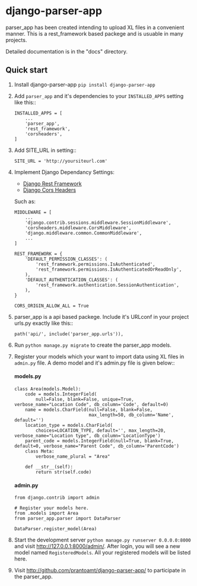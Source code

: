django-parser-app
=====

parser_app has been created intending to upload XL files in a convenient manner.
This is a rest_framework based packege and is usuable in many projects.

Detailed documentation is in the "docs" directory.

Quick start
-----------

1. Install django-parser-app ``pip install django-parser-app``

2. Add ``parser_app`` and it's dependencies to your ``INSTALLED_APPS`` setting like this::
    ```
    INSTALLED_APPS = [
        ...
        'parser_app',
        'rest_framework',
        'corsheaders',
    ]
    ```
3. Add SITE_URL in setting::
    ```
    SITE_URL = 'http://yoursiteurl.com'
    ```

4. Implement Django Dependancy Settings:
    - [Django Rest Framework](http://www.django-rest-framework.org/)
    - [Django Cors Headers](https://github.com/ottoyiu/django-cors-headers)

    Such as:
    ```
    MIDDLEWARE = [
        ...
        'django.contrib.sessions.middleware.SessionMiddleware',
        'corsheaders.middleware.CorsMiddleware',
        'django.middleware.common.CommonMiddleware',
        ...
    ]

    REST_FRAMEWORK = {
        'DEFAULT_PERMISSION_CLASSES': (
            'rest_framework.permissions.IsAuthenticated',
            'rest_framework.permissions.IsAuthenticatedOrReadOnly',
        ),
        'DEFAULT_AUTHENTICATION_CLASSES': (
            'rest_framework.authentication.SessionAuthentication',
        ),
    }

    CORS_ORIGIN_ALLOW_ALL = True
    ```



5. parser_app is a api based packege. Include it's URLconf in your project urls.py exactly like this::
    ```
    path('api/', include('parser_app.urls')),
    ```

6. Run ``python manage.py migrate`` to create the parser_app models.

7. Register your models which your want to import data using XL files in ``admin.py`` file. A demo model and it's admin.py file is given below:: 
    #### models.py
    ```
    class Area(models.Model):
        code = models.IntegerField(
            null=False, blank=False, unique=True, verbose_name="Location Code", db_column='Code', default=0)
        name = models.CharField(null=False, blank=False,
                                max_length=50, db_column='Name', default='')
        location_type = models.CharField(
            choices=LOCATION_TYPE, default='', max_length=20, verbose_name="Location type", db_column='LocationType')
        parent_code = models.IntegerField(null=True, blank=True, default=0, verbose_name="Parent Code", db_column='ParentCode')
        class Meta:
            verbose_name_plural = "Area"

        def __str__(self):
            return str(self.code)
    ```
    #### admin.py
    ```
    from django.contrib import admin

    # Register your models here.
    from .models import Area
    from parser_app.parser import DataParser

    DataParser.register_model(Area)
    ```

8. Start the development server ``python manage.py runserver 0.0.0.0:8000`` and visit http://127.0.0.1:8000/admin/. 
After login, you will see a new model named ``RegisteredModels``. All your registered models will be listed here.

9. Visit http://github.com/prantoamt/django-parser-app/ to participate in the parser_app.